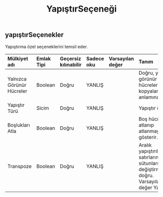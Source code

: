 ﻿---
title: YapıştırSeçeneği
second_title: Aspose.Cells Cloud Documen
type: docs
url: /tr/specification/model/pasteoptions/
description: "Aspose.Cells Bulut modeli spesifikasyonu: PasteOptions. Açma, oluşturma, düzenleme, bölme, birleştirme, karşılaştırma ve dönüştürme gibi özelliklerle Excel ve diğer elektronik tablo belgelerini zahmetsizce yönetin"
kwords: Excel, Office, Elektronik Tablo, Cloud REST API, PasteOptions
weight: 50
---
## **yapıştırSeçenekler**

 Yapıştırma özel seçeneklerini temsil eder.

| Mülkiyet adı| Emlak Tipi| Geçersiz kılınabilir| Sadece oku| Varsayılan değer| Tanım|
|:- |:- |:- |:- |:- |:- |
| Yalnızca Görünür Hücreler| Boolean| Doğru| YANLIŞ|| Doğru, yalnızca görünür hücrelerin kopyalanması anlamına gelir.|
| Yapıştır Türü| Sicim| Doğru| YANLIŞ|| Yapıştır özel tip.|
| Boşlukları Atla| Boolean| Doğru| YANLIŞ|| Boş hücrelerin atlanıp atlanmayacağını gösterir.|
| Transpoze| Boolean| Doğru| YANLIŞ||Aralık yapıştırıldığında satırların ve sütunların yerini değiştirmek için doğru. Varsayılan değer Yanlış'tır.|

